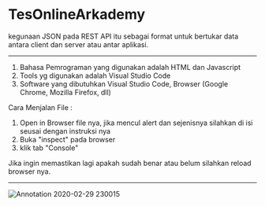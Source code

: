 # TesOnlineArkademy
kegunaan JSON pada REST API itu sebagai format untuk bertukar data antara client dan server atau antar aplikasi.

--------------------------------------------------------------------------------------------------------------
1. Bahasa Pemrograman yang digunakan adalah HTML dan Javascript
2. Tools yg digunakan adalah Visual Studio Code
3. Software yang dibutuhkan Visual Studio Code, Browser (Google Chrome, Mozilla Firefox, dll)

Cara Menjalan File :
1. Open in Browser file nya, jika mencul alert dan sejenisnya silahkan di isi seusai dengan instruksi nya
2. Buka "inspect" pada browser
3. klik tab "Console"


Jika ingin memastikan lagi apakah sudah benar atau belum silahkan reload browser nya.

--------------------------------------------------------------------------------------------------------------
![Annotation 2020-02-29 230015](https://user-images.githubusercontent.com/40693134/75609881-482dfb00-5b47-11ea-9b60-0f93e70ddbc4.jpg)
